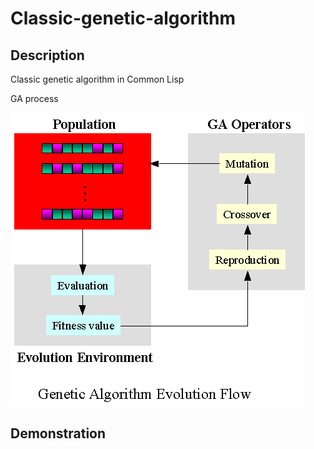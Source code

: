 # Classic-genetic-algorithm

## Description
Classic genetic algorithm in Common Lisp

GA process

![ga-process](https://github.com/bohdan-sokolovskyi/classic-genetic-algorithm/blob/master/demo/ga-proc.gif)

## Demonstration
